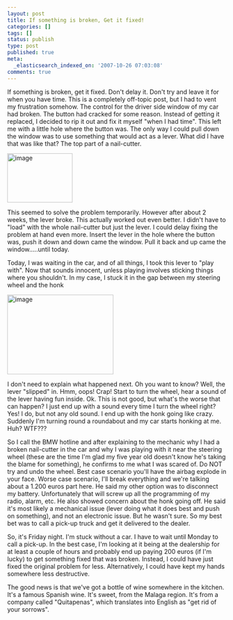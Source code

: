 ```yaml
---
layout: post
title: If something is broken, Get it fixed!
categories: []
tags: []
status: publish
type: post
published: true
meta:
  _elasticsearch_indexed_on: '2007-10-26 07:03:08'
comments: true
---
```

<p>If something is broken, get it fixed. Don't delay it. Don't try and leave it for when you have time. This is a completely off-topic post, but I had to vent my frustration somehow. The control for the driver side window of my car had broken. The button had cracked for some reason. Instead of getting it replaced, I decided to rip it out and fix it myself &quot;when I had time&quot;. This left me with a little hole where the button was. The only way I could pull down the window was to use something that would act as a lever. What did I have that was like that? The top part of a nail-cutter.</p>  <p><a href="http://hhariri.files.wordpress.com/2010/11/image.png"><img style="border-bottom:0;border-left:0;display:inline;border-top:0;border-right:0;" title="image" border="0" alt="image" src="http://hhariri.files.wordpress.com/2010/11/image_thumb.png" width="150" height="113" /></a> </p>  <p>This seemed to solve the problem temporarily. However after about 2 weeks, the lever broke. This actually worked out even better. I didn't have to &quot;load&quot; with the whole nail-cutter but just the lever. I could delay fixing the problem at hand even more. Insert the lever in the hole where the button was, push it down and down came the window. Pull it back and up came the window.....until today.</p>  <p>Today, I was waiting in the car, and of all things, I took this lever to &quot;play with&quot;. Now that sounds innocent, unless playing involves sticking things where you shouldn't. In my case, I stuck it in the gap between my steering wheel and the honk</p>  <p><a href="http://hhariri.files.wordpress.com/2010/11/image1.png"><img style="border-bottom:0;border-left:0;display:inline;border-top:0;border-right:0;" title="image" border="0" alt="image" src="http://hhariri.files.wordpress.com/2010/11/image_thumb1.png" width="244" height="183" /></a> </p>  <p>I don't need to explain what happened next. Oh you want to know? Well, the lever &quot;slipped&quot; in. Hmm, oops! Crap! Start to turn the wheel, hear a sound of the lever having fun inside. Ok. This is not good, but what's the worse that can happen? I just end up with a sound every time I turn the wheel right? Yes! I do, but not any old sound. I end up with the honk going like crazy. Suddenly I'm turning round a roundabout and my car starts honking at me. Huh? WTF???</p>  <p>So I call the BMW hotline and after explaining to the mechanic why I had a broken nail-cutter in the car and why I was playing with it near the steering wheel (these are the time I'm glad my five year old doesn't know he's taking the blame for something), he confirms to me what I was scared of. Do NOT try and undo the wheel. Best case scenario you'll have the airbag explode in your face. Worse case scenario, I'll break everything and we're talking about a 1.200 euros part here. He said my other option was to disconnect my battery. Unfortunately that will screw up all the programming of my radio, alarm, etc. He also showed concern about the honk going off. He said it's most likely a mechanical issue (lever doing what it does best and push on something), and not an electronic issue. But he wasn't sure. So my best bet was to call a pick-up truck and get it delivered to the dealer.</p>  <p>So, it's Friday night. I'm stuck without a car. I have to wait until Monday to call a pick-up. In the best case, I'm looking at it being at the dealership for at least a couple of hours and probably end up paying 200 euros (if I'm lucky) to get something fixed that was broken. Instead, I could have just fixed the original problem for less. Alternatively, I could have kept my hands somewhere less destructive.</p>  <p>The good news is that we've got a bottle of wine somewhere in the kitchen. It's a famous Spanish wine. It's sweet, from the Malaga region. It's from a company called &quot;Quitapenas&quot;, which translates into English as &quot;get rid of your sorrows&quot;.</p>
